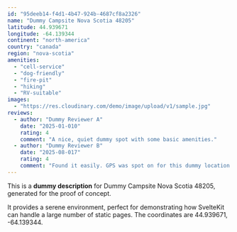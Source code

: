```yaml
---
id: "95deeb14-f4d1-4b47-924b-4687cf8a2326"
name: "Dummy Campsite Nova Scotia 48205"
latitude: 44.939671
longitude: -64.139344
continent: "north-america"
country: "canada"
region: "nova-scotia"
amenities:
  - "cell-service"
  - "dog-friendly"
  - "fire-pit"
  - "hiking"
  - "RV-suitable"
images:
  - "https://res.cloudinary.com/demo/image/upload/v1/sample.jpg"
reviews:
  - author: "Dummy Reviewer A"
    date: "2025-01-010"
    rating: 4
    comment: "A nice, quiet dummy spot with some basic amenities."
  - author: "Dummy Reviewer B"
    date: "2025-08-017"
    rating: 4
    comment: "Found it easily. GPS was spot on for this dummy location."
---
```


This is a **dummy description** for Dummy Campsite Nova Scotia 48205, generated for the proof of concept.

It provides a serene environment, perfect for demonstrating how SvelteKit can handle a large number of static pages. The coordinates are 44.939671, -64.139344.
